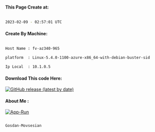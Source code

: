 
   
#### This Page Create at:

```bash

2023-02-09 - 02:57:01 UTC

```

#### Create By Machine:

```bash

Host Name : fv-az340-965

platform  : Linux-5.4.0-1100-azure-x86_64-with-debian-buster-sid

Ip Local  : 10.1.0.5

```
#### Download This code Here:

[![GitHub release (latest by date)](https://img.shields.io/github/v/release/Gosdan-Movsesian/Gosdan?style=for-the-badge&label=Download)](https://github.com/Gosdan-Movsesian/Gosdan/releases) 

</p> 

#### About Me :

[![App-Run](https://github.com/Gosdan-Movsesian/Gosdan/actions/workflows/App-Run.yml/badge.svg)](https://github.com/Gosdan-Movsesian/Gosdan/actions/workflows/App-Run.yml)

```bash

Gosdan-Movsesian

```

